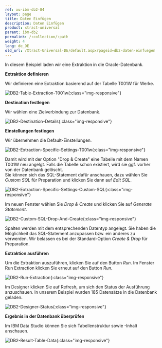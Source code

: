 ```yaml
---
ref: xu-ibm-db2-04
layout: page
title: Daten Einfügen
description: Daten Einfügen
product: xtract-universal
parent: ibm-db2
permalink: /:collection/:path
weight: 4
lang: de_DE
old_url: /Xtract-Universal-DE/default.aspx?pageid=db2-daten-einfuegen
---
```


In diesem Beispiel laden wir eine Extraktion in die Oracle-Datenbank.

**Extraktion definieren**

Wir definieren eine Extraktion basierend auf der Tabelle T001W für Werke.

![DB2-Table-Extraction-T001w](/img/content/DB2-Table-Extraction-T001w.png){:class="img-responsive"}

**Destination festlegen**

Wir wählen eine Zielverbindung zur Datenbank. 

![DB2-Destination-Details](/img/content/DB2-Destination-Details.png){:class="img-responsive"}

**Einstellungen festlegen**

Wir übernehmen die Default-Einstellungen.

![DB2-Extraction-Specific-Settings-T001w](/img/content/DB2-Extraction-Specific-Settings-T001w.png){:class="img-responsive"}

Damit wird mit der Option "Drop & Create" eine Tabelle mit dem Namen T001W neu angelgt. Falls die Tabelle schon existiert, wird sie ggf. vorher von der Datenbank gelöscht.<br> 
Sie können sich das SQL-Statement dafür anschauen, dazu wählen Sie *Custom SQL* für Preparation und klicken Sie dann auf *Edit SQL*.

![DB2-Extraction-Specific-Settings-Custom-SQL](/img/content/DB2-Extraction-Specific-Settings-Custom-SQL.png){:class="img-responsive"}

Im neuen Fenster wählen Sie *Drop & Create* und klicken Sie auf *Generate Statement*. 

![DB2-Custom-SQL-Drop-And-Create](/img/content/DB2-Custom-SQL-Drop-And-Create.png){:class="img-responsive"}

Spalten werden mit dem entsprechenden Datentyp angelegt. Sie haben die Möglichkeit das SQL-Statement anzupassen bzw. ein anderes zu verwerden. Wir belassen es bei der Standard-Option *Create & Drop* für Preparation.

**Extraktion ausführen**

Um die Extraktion auszuführen, klicken Sie auf den Button *Run*. Im Fenster Run Extraction klicken Sie erneut auf den Button *Run*. 

![DB2-Run-Extraction](/img/content/DB2-Run-Extraction.png){:class="img-responsive"}

Im Designer klicken Sie auf Refresh, um sich den Status der Ausführung anzuschauen. In unserem Beispiel wurden 185 Datensätze in die Datenbank geladen.  

![DB2-Designer-Status](/img/content/DB2-Designer-Status.png){:class="img-responsive"}

**Ergebnis in der Datenbank überprüfen**

Im IBM Data Studio können Sie sich Tabellenstruktur sowie -Inhalt  anschauen.

![DB2-Result-Table-Data](/img/content/DB2-Result-Table-Data.png){:class="img-responsive"}
